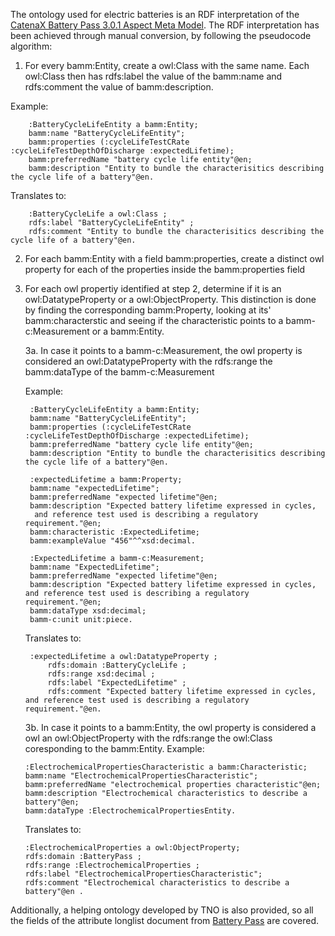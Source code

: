 The ontology used for electric batteries is an RDF interpretation of the [CatenaX Battery Pass 3.0.1 Aspect Meta Model](https://github.com/eclipse-tractusx/sldt-semantic-models/tree/main/io.catenax.battery.battery_pass/3.0.1).
The RDF interpretation has been achieved through manual conversion, by following the pseudocode algorithm:
1. For every bamm:Entity, create a owl:Class with the same name. Each owl:Class then has rdfs:label the value of the bamm:name and rdfs:comment the value of bamm:description.

Example:
```
    :BatteryCycleLifeEntity a bamm:Entity;
    bamm:name "BatteryCycleLifeEntity";
    bamm:properties (:cycleLifeTestCRate :cycleLifeTestDepthOfDischarge :expectedLifetime);
    bamm:preferredName "battery cycle life entity"@en;
    bamm:description "Entity to bundle the characterisitics describing the cycle life of a battery"@en.
```
Translates to:
```
    :BatteryCycleLife a owl:Class ;
    rdfs:label "BatteryCycleLifeEntity" ;
    rdfs:comment "Entity to bundle the characterisitics describing the cycle life of a battery"@en.

```

2. For each bamm:Entity with a field bamm:properties, create a distinct owl property for each of the properties inside the bamm:properties field
3. For each owl propertiy identified at step 2, determine if it is an owl:DatatypeProperty or a owl:ObjectProperty. This distinction is done by finding the corresponding bamm:Property, looking at its' bamm:characterstic and seeing if the characteristic points to a bamm-c:Measurement or a bamm:Entity. 
    
    3a. In case it points to a bamm-c:Measurement, the owl property is considered an owl:DatatypeProperty with the rdfs:range the bamm:dataType of the bamm-c:Measurement
    
    Example:

        :BatteryCycleLifeEntity a bamm:Entity;
        bamm:name "BatteryCycleLifeEntity";
        bamm:properties (:cycleLifeTestCRate :cycleLifeTestDepthOfDischarge :expectedLifetime);
        bamm:preferredName "battery cycle life entity"@en;
        bamm:description "Entity to bundle the characterisitics describing the cycle life of a battery"@en.

        :expectedLifetime a bamm:Property;
        bamm:name "expectedLifetime";
        bamm:preferredName "expected lifetime"@en;
        bamm:description "Expected battery lifetime expressed in cycles, 
         and reference test used is describing a regulatory requirement."@en;
        bamm:characteristic :ExpectedLifetime;
        bamm:exampleValue "456"^^xsd:decimal.

        :ExpectedLifetime a bamm-c:Measurement;
        bamm:name "ExpectedLifetime";
        bamm:preferredName "expected lifetime"@en;
        bamm:description "Expected battery lifetime expressed in cycles, and reference test used is describing a regulatory requirement."@en;
        bamm:dataType xsd:decimal;
        bamm-c:unit unit:piece.

    Translates to:

        :expectedLifetime a owl:DatatypeProperty ;
            rdfs:domain :BatteryCycleLife ;
            rdfs:range xsd:decimal ;
            rdfs:label "ExpectedLifetime" ;
            rdfs:comment "Expected battery lifetime expressed in cycles, and reference test used is describing a regulatory requirement."@en.


    3b. In case it points to a bamm:Entity, the owl property is considered a owl an owl:ObjectProperty with the rdfs:range the owl:Class coresponding to the bamm:Entity.
    Example:
    ```
    :ElectrochemicalPropertiesCharacteristic a bamm:Characteristic;
    bamm:name "ElectrochemicalPropertiesCharacteristic";
    bamm:preferredName "electrochemical properties characteristic"@en;
    bamm:description "Electrochemical characteristics to describe a battery"@en;
    bamm:dataType :ElectrochemicalPropertiesEntity.
    ```
    Translates to:
    ```
    :ElectrochemicalProperties a owl:ObjectProperty;
    rdfs:domain :BatteryPass ;
    rdfs:range :ElectrochemicalProperties ;
    rdfs:label "ElectrochemicalPropertiesCharacteristic";
    rdfs:comment "Electrochemical characteristics to describe a battery"@en .
    ```

Additionally, a helping ontology developed by TNO is also provided, so all the fields of the attribute longlist document from [Battery Pass](https://thebatterypass.eu/) are covered.